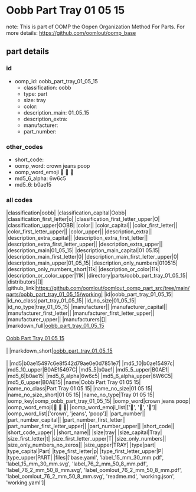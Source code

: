 # Oobb Part Tray 01 05 15  

note: This is part of OOMP the Oopen Organization Method For Parts. For more details: https://github.com/oomlout/oomp_base

##  part details





### id
* oomp_id: oobb_part_tray_01_05_15
  * classification: oobb
  * type: part
  * size: tray
  * color: 
  * description_main: 01_05_15
  * description_extra: 
  * manufacturer: 
  * part_number: 

### other_codes
* short_code: 
* oomp_word: crown jeans poop
* oomp_word_emoji :crown: :jeans: :poop:
* md5_6_alpha: 6w6c5
* md5_6: b0ae15

### all codes 
|classification|oobb|
|classification_capital|Oobb|
|classification_first_letter|o|
|classification_first_letter_upper|O|
|classification_upper|OOBB|
|color||
|color_capital||
|color_first_letter||
|color_first_letter_upper||
|color_upper||
|description_extra||
|description_extra_capital||
|description_extra_first_letter||
|description_extra_first_letter_upper||
|description_extra_upper||
|description_main|01_05_15|
|description_main_capital|01 05.15|
|description_main_first_letter|0|
|description_main_first_letter_upper|0|
|description_main_upper|01_05_15|
|description_only_numbers|010515|
|description_only_numbers_short|11k|
|description_or_color|11k|
|description_or_color_upper|11K|
|directory|parts/oobb_part_tray_01_05_15|
|distributors|[]|
|github_link|https://github.com/oomlout/oomlout_oomp_part_src/tree/main/parts/oobb_part_tray_01_05_15/working|
|id|oobb_part_tray_01_05_15|
|id_no_class|part_tray_01_05_15|
|id_no_size|01_05_15|
|id_no_type|tray_01_05_15|
|manufacturer||
|manufacturer_capital||
|manufacturer_first_letter||
|manufacturer_first_letter_upper||
|manufacturer_upper||
|manufacturers|[]|
|markdown_full|[oobb_part_tray_01_05_15](https://github.com/oomlout/oomlout_oomp_part_src/tree/main/parts/oobb_part_tray_01_05_15/working)<br>[](https://github.com/oomlout/oomlout_oomp_part_src/tree/main/parts/oobb_part_tray_01_05_15/working)<br>[Oobb Part Tray 01 05 15](https://github.com/oomlout/oomlout_oomp_part_src/tree/main/parts/oobb_part_tray_01_05_15/working)<br><br>|
|markdown_short|[oobb_part_tray_01_05_15](https://github.com/oomlout/oomlout_oomp_part_src/tree/main/parts/oobb_part_tray_01_05_15/working)<br><br>|
|md5|b0ae15497c6e8f542d79ae0e0d7851e7|
|md5_10|b0ae15497c|
|md5_10_upper|B0AE15497C|
|md5_5|b0ae1|
|md5_5_upper|B0AE1|
|md5_6|b0ae15|
|md5_6_alpha|6w6c5|
|md5_6_alpha_upper|6W6C5|
|md5_6_upper|B0AE15|
|name|Oobb Part Tray 01 05 15|
|name_no_class|Part Tray 01 05 15|
|name_no_size|01 05 15|
|name_no_size_short|01 05 15|
|name_no_type|Tray 01 05 15|
|oomp_key|oomp_oobb_part_tray_01_05_15|
|oomp_word|crown jeans poop|
|oomp_word_emoji|:crown: :jeans: :poop:|
|oomp_word_emoji_list|[':crown:', ':jeans:', ':poop:']|
|oomp_word_list|['crown', 'jeans', 'poop']|
|part_number||
|part_number_capital||
|part_number_first_letter||
|part_number_first_letter_upper||
|part_number_upper||
|short_code||
|short_code_upper||
|short_name||
|size|tray|
|size_capital|Tray|
|size_first_letter|t|
|size_first_letter_upper|T|
|size_only_numbers||
|size_only_numbers_no_zeros||
|size_upper|TRAY|
|type|part|
|type_capital|Part|
|type_first_letter|p|
|type_first_letter_upper|P|
|type_upper|PART|
|files|['base.yaml', 'label_15_mm_30_mm.pdf', 'label_15_mm_30_mm.svg', 'label_76_2_mm_50_8_mm.pdf', 'label_76_2_mm_50_8_mm.svg', 'label_oomlout_76_2_mm_50_8_mm.pdf', 'label_oomlout_76_2_mm_50_8_mm.svg', 'readme.md', 'working.json', 'working.yaml']|

